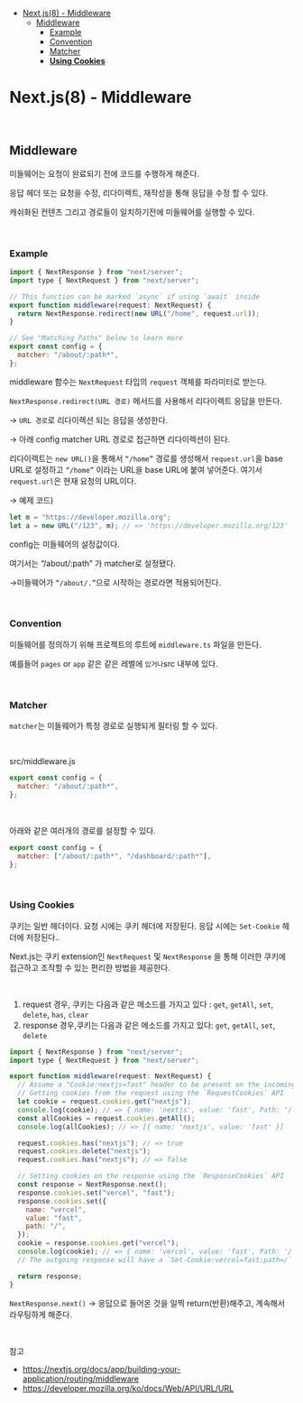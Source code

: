 - [Next.js(8) - Middleware](#nextjs8---middleware)
  - [Middleware](#middleware)
    - [Example](#example)
    - [Convention](#convention)
    - [Matcher](#matcher)
    - [**Using Cookies**](#using-cookies)

# Next.js(8) - Middleware

<br>

## Middleware

미들웨어는 요청이 완료되기 전에 코드를 수행하게 해준다.

응답 헤더 또는 요청을 수정, 리다이렉트, 재작성을 통해 응답을 수정 할 수 있다.

캐쉬화된 컨텐츠 그리고 경로들이 일치하기전에 미들웨어를 실행할 수 있다.

<br>

### Example

```jsx
import { NextResponse } from "next/server";
import type { NextRequest } from "next/server";

// This function can be marked `async` if using `await` inside
export function middleware(request: NextRequest) {
  return NextResponse.redirect(new URL("/home", request.url));
}

// See "Matching Paths" below to learn more
export const config = {
  matcher: "/about/:path*",
};
```

middleware 함수는 `NextRequest` 타입의 `request` 객체를 파라미터로 받는다.

`NextResponse.redirect(URL 경로)` 메서드를 사용해서 리다이렉트 응답을 만든다.

→ `URL 경로`로 리다이렉션 되는 응답을 생성한다.

→ 아래 config matcher URL 경로로 접근하면 리다이렉션이 된다.

리다이렉트는 `new URL()`을 통해서 `“/home”` 경로를 생성해서 `request.url`을 base URL로 설정하고 `“/home”` 이라는 URL을 base URL에 붙여 넣어준다. 여기서 `request.url`은 현재 요청의 URL이다.

→ 예제 코드)

```jsx
let m = "https://developer.mozilla.org";
let a = new URL("/123", m); // => 'https://developer.mozilla.org/123'
```

config는 미들웨어의 설정값이다.

여기서는 “/about/:path” 가 matcher로 설정됐다.

→미들웨어가 `“/about/.”`으로 시작하는 경로라면 적용되어진다.

<br>

### Convention

미들웨어를 정의하기 위해 프로젝트의 루트에 `middleware.ts` 파일을 만든다.

예를들어 `pages` or `app` 같은 같은 레벨에 `있거나`src 내부에 있다.

<br>

### Matcher

`matcher`는 미들웨어가 특정 경로로 실행되게 필터링 할 수 있다.

<br>

src/middleware.js

```jsx
export const config = {
  matcher: "/about/:path*",
};
```

<br>

아래와 같은 여러개의 경로를 설정할 수 있다.

```jsx
export const config = {
  matcher: ["/about/:path*", "/dashboard/:path*"],
};
```

<br>

### **Using Cookies**

쿠키는 일반 헤더이다. 요청 시에는 쿠키 헤더에 저장된다. 응답 시에는 `Set-Cookie` 헤더에 저장된다..

Next.js는 쿠키 extension인 `NextRequest` 및 `NextResponse` 을 통해 이러한 쿠키에 접근하고 조작할 수 있는 편리한 방법을 제공한다.

<br>

1. request 경우, 쿠키는 다음과 같은 메소드를 가지고 있다 : `get`, `getAll`, `set`, `delete`, `has`, `clear`
1. response 경우,쿠키는 다음과 같은 메소드를 가지고 있다: `get`, `getAll`, `set`, `delete`

```jsx
import { NextResponse } from "next/server";
import type { NextRequest } from "next/server";

export function middleware(request: NextRequest) {
  // Assume a "Cookie:nextjs=fast" header to be present on the incoming request
  // Getting cookies from the request using the `RequestCookies` API
  let cookie = request.cookies.get("nextjs");
  console.log(cookie); // => { name: 'nextjs', value: 'fast', Path: '/' }
  const allCookies = request.cookies.getAll();
  console.log(allCookies); // => [{ name: 'nextjs', value: 'fast' }]

  request.cookies.has("nextjs"); // => true
  request.cookies.delete("nextjs");
  request.cookies.has("nextjs"); // => false

  // Setting cookies on the response using the `ResponseCookies` API
  const response = NextResponse.next();
  response.cookies.set("vercel", "fast");
  response.cookies.set({
    name: "vercel",
    value: "fast",
    path: "/",
  });
  cookie = response.cookies.get("vercel");
  console.log(cookie); // => { name: 'vercel', value: 'fast', Path: '/' }
  // The outgoing response will have a `Set-Cookie:vercel=fast;path=/` header.

  return response;
}
```

`NextResponse.next()` → 응답으로 들어온 것을 일찍 return(반환)해주고, 계속해서 라우팅하게 해준다.

<br>

참고

- https://nextjs.org/docs/app/building-your-application/routing/middleware
- https://developer.mozilla.org/ko/docs/Web/API/URL/URL
